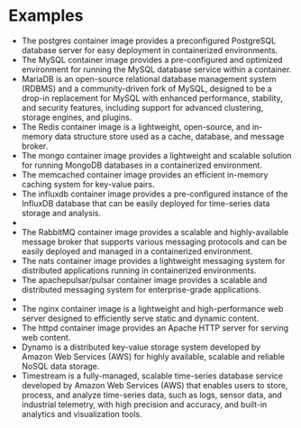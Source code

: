 # Examples

 * [](postgres.md) The postgres container image provides a preconfigured PostgreSQL database server for easy deployment in containerized environments.
 * [](mysql.md) The MySQL container image provides a pre-configured and optimized environment for running the MySQL database service within a container.
 * [](mariadb.md) MariaDB is an open-source relational database management system (RDBMS) and a community-driven fork of MySQL, designed to be a drop-in replacement for MySQL with enhanced performance, stability, and security features, including support for advanced clustering, storage engines, and plugins.
 * [](redis.md) The Redis container image is a lightweight, open-source, and in-memory data structure store used as a cache, database, and message broker.
 * [](mongo.md) The mongo container image provides a lightweight and scalable solution for running MongoDB databases in a containerized environment.
 * [](memcached.md) The memcached container image provides an efficient in-memory caching system for key-value pairs.
 * [](influxdb.md) The influxdb container image provides a pre-configured instance of the InfluxDB database that can be easily deployed for time-series data storage and analysis.
 * [](kafka.md) 
 * [](rabbitmq.md) The RabbitMQ container image provides a scalable and highly-available message broker that supports various messaging protocols and can be easily deployed and managed in a containerized environment.
 * [](nats.md) The nats container image provides a lightweight messaging system for distributed applications running in containerized environments.
 * [](pulsar.md) The apachepulsar/pulsar container image provides a scalable and distributed messaging system for enterprise-grade applications.
 * [](sim.md) 
 * [](nginx.md) The nginx container image is a lightweight and high-performance web server designed to efficiently serve static and dynamic content.
 * [](httpd.md) The httpd container image provides an Apache HTTP server for serving web content.
 * [](dynamo.md) Dynamo is a distributed key-value storage system developed by Amazon Web Services (AWS) for highly available, scalable and reliable NoSQL data storage.
 * [](timestream.md) Timestream is a fully-managed, scalable time-series database service developed by Amazon Web Services (AWS) that enables users to store, process, and analyze time-series data, such as logs, sensor data, and industrial telemetry, with high precision and accuracy, and built-in analytics and visualization tools.
